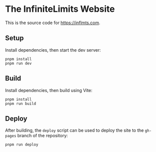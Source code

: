 # The InfiniteLimits Website

This is the source code for <https://inflmts.com>.

## Setup

Install dependencies, then start the dev server:

```
pnpm install
pnpm run dev
```

## Build

Install dependencies, then build using Vite:

```
pnpm install
pnpm run build
```

## Deploy

After building, the `deploy` script can be used to deploy the site to the
`gh-pages` branch of the repository:

```
pnpm run deploy
```

